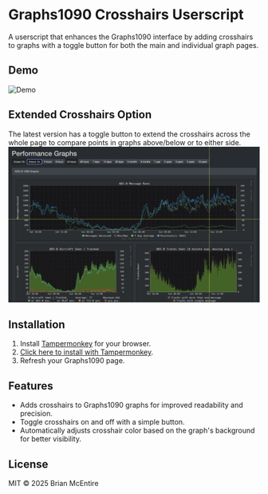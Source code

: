 # Graphs1090 Crosshairs Userscript

A userscript that enhances the Graphs1090 interface by adding crosshairs to graphs with a toggle button for both the main and individual graph pages.

## Demo

![Demo](assets/Demo-Add_Crosshairs_to_Graphs1090.gif)

## Extended Crosshairs Option
The latest version has a toggle button to extend the crosshairs across the whole page to compare points in graphs above/below or to either side.
![Extended Crosshairs](assets/crosshairs-extended-on-graphs1090.png)

## Installation

1. Install [Tampermonkey](https://www.tampermonkey.net/) for your browser.
2. [Click here to install with Tampermonkey](https://raw.githubusercontent.com/brianmcentire/graphs1090-crosshairs-userscript/refs/heads/main/graphs1090-crosshairs-userscript.js).
3. Refresh your Graphs1090 page.

## Features

- Adds crosshairs to Graphs1090 graphs for improved readability and precision.
- Toggle crosshairs on and off with a simple button.
- Automatically adjusts crosshair color based on the graph's background for better visibility.

## License

MIT © 2025 Brian McEntire
